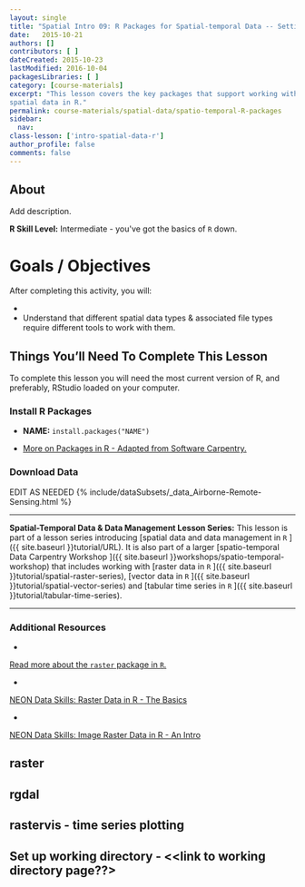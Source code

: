 ```yaml
---
layout: single
title: "Spatial Intro 09: R Packages for Spatial-temporal Data -- Setting Up Your Working Environment"
date:   2015-10-21
authors: []
contributors: [ ]
dateCreated: 2015-10-23
lastModified: 2016-10-04
packagesLibraries: [ ]
category: [course-materials]
excerpt: "This lesson covers the key packages that support working with
spatial data in R."
permalink: course-materials/spatial-data/spatio-temporal-R-packages
sidebar:
  nav:
class-lesson: ['intro-spatial-data-r']
author_profile: false
comments: false
---
```



## About
Add description.

**R Skill Level:** Intermediate - you've got the basics of `R` down.

<div id="objectives" markdown="1">

# Goals / Objectives

After completing this activity, you will:

*
* Understand that different spatial data types & associated file types require
different tools to work with them.

## Things You’ll Need To Complete This Lesson
To complete this lesson you will need the most current version of R, and
preferably, RStudio loaded on your computer.

### Install R Packages

* **NAME:** `install.packages("NAME")`

* [More on Packages in R - Adapted from Software Carpentry.]({{site.baseurl}}R/Packages-In-R/)

### Download Data
EDIT AS NEEDED
{% include/dataSubsets/_data_Airborne-Remote-Sensing.html %}

****

**Spatial-Temporal Data & Data Management Lesson Series:** This lesson is part
of a lesson series introducing
[spatial data and data management in `R` ]({{ site.baseurl }}tutorial/URL).
It is also part of a larger
[spatio-temporal Data Carpentry Workshop ]({{ site.baseurl }}workshops/spatio-temporal-workshop)
that includes working with
[raster data in `R` ]({{ site.baseurl }}tutorial/spatial-raster-series),
[vector data in `R` ]({{ site.baseurl }}tutorial/spatial-vector-series)
and
[tabular time series in `R` ]({{ site.baseurl }}tutorial/tabular-time-series).

****

### Additional Resources

* <a href="http://cran.r-project.org/web/packages/raster/raster.pdf" target="_blank">
Read more about the `raster` package in `R`.</a>
* <a href="http://neondataskills.org/R/Raster-Data-In-R/" target="_blank" >
NEON Data Skills: Raster Data in R - The Basics</a>
* <a href="http://neondataskills.org/R/Image-Raster-Data-In-R/" target="_blank" >
NEON Data Skills: Image Raster Data in R - An Intro</a>

</div>

## raster

## rgdal

## rastervis - time series plotting

## Set up working directory - <<link to working directory page??>
